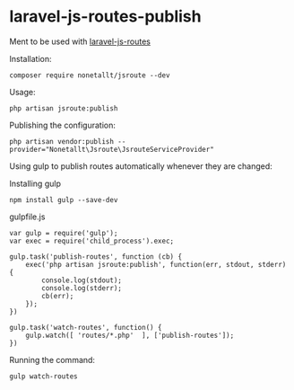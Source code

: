 # laravel-js-routes-publish

Ment to be used with [laravel-js-routes](https://github.com/nonetallt/laravel-js-routes)

Installation:
```
composer require nonetallt/jsroute --dev
```

Usage:
```
php artisan jsroute:publish
```

Publishing the configuration:
```
php artisan vendor:publish --provider="Nonetallt\Jsroute\JsrouteServiceProvider"
```

Using gulp to publish routes automatically whenever they are changed:

Installing gulp
```
npm install gulp --save-dev
```

gulpfile.js
```
var gulp = require('gulp');
var exec = require('child_process').exec;

gulp.task('publish-routes', function (cb) {
    exec('php artisan jsroute:publish', function(err, stdout, stderr) {
        console.log(stdout);
        console.log(stderr);
        cb(err);
    });
})

gulp.task('watch-routes', function() {
    gulp.watch([ 'routes/*.php'  ], ['publish-routes']);
})
```

Running the command:
```
gulp watch-routes
```

